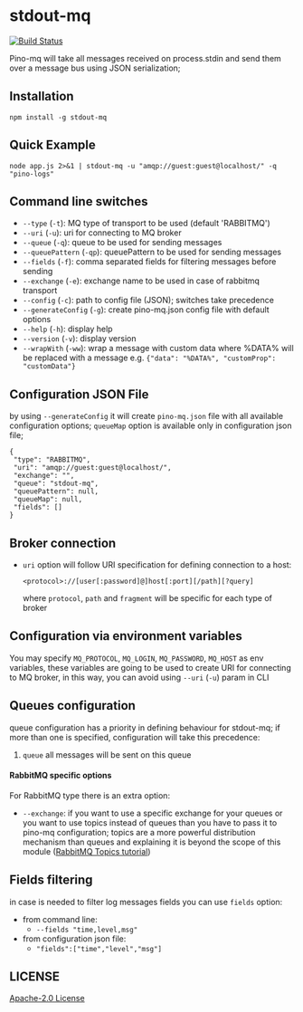 # stdout-mq
[![Build Status](https://travis-ci.com/StyleT/stdout-mq.svg?branch=master)](https://travis-ci.com/StyleT/stdout-mq)

Pino-mq will take all messages received on process.stdin and send them over a message bus using JSON serialization;

## Installation

```
npm install -g stdout-mq
```

## Quick Example
```
node app.js 2>&1 | stdout-mq -u "amqp://guest:guest@localhost/" -q "pino-logs"
```


## Command line switches

- `--type` (`-t`): MQ type of transport to be used (default 'RABBITMQ')
- `--uri` (`-u`): uri for connecting to MQ broker
- `--queue` (`-q`): queue to be used for sending messages
- `--queuePattern` (`-qp`): queuePattern  to be used for sending messages
- `--fields` (`-f`): comma separated fields for filtering messages before sending
- `--exchange` (`-e`): exchange name to be used in case of rabbitmq transport
- `--config` (`-c`): path to config file (JSON); switches take precedence
- `--generateConfig` (`-g`): create pino-mq.json config file with default options
- `--help` (`-h`): display help
- `--version` (`-v`): display version
- `--wrapWith` (`-ww`): wrap a message with custom data where %DATA% will be replaced with a message e.g. `{"data": "%DATA%", "customProp": "customData"}`

## Configuration JSON File
by using `--generateConfig` it will create `pino-mq.json` file with all available configuration 
options; `queueMap` option is available only in configuration json file;

```
{
 "type": "RABBITMQ",
 "uri": "amqp://guest:guest@localhost/",
 "exchange": "",
 "queue": "stdout-mq",
 "queuePattern": null,
 "queueMap": null,
 "fields": []
}
```

## Broker connection
* `uri` option will follow URI specification for defining connection to a host:

    ```
    <protocol>://[user[:password]@]host[:port][/path][?query]
    ```
    where `protocol`, `path` and `fragment` will be specific for each type of broker

## Configuration via environment variables
You may specify `MQ_PROTOCOL`, `MQ_LOGIN`, `MQ_PASSWORD`, `MQ_HOST` as env variables, these variables are going to be used to create URI for connecting to MQ broker, in this way, you can avoid using `--uri` (`-u`) param in CLI

## Queues configuration
queue configuration has a priority in defining behaviour for stdout-mq; if more than one is specified, configuration will take this precedence:

1. `queue` all messages will be sent on this queue

#### RabbitMQ specific options
For RabbitMQ type there is an extra option: 
* `--exchange`: if you want to use a specific exchange for your queues or you want to use topics instead of queues than you have to pass it to pino-mq configuration; topics are a more powerful distribution mechanism than queues and explaining it is beyond the scope of this module ([RabbitMQ Topics tutorial](https://www.rabbitmq.com/tutorials/tutorial-five-javascript.html))


## Fields filtering
in case is needed to filter log messages fields you can use `fields` option:
* from command line:
    * `--fields "time,level,msg"`
* from configuration json file:
    * `"fields":["time","level","msg"]`

## LICENSE
[Apache-2.0 License](https://github.com/StyleT/stdout-mq/blob/master/LICENSE.txt)
